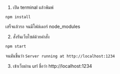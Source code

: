 1. เปิด terminal แล้วพิมพ์
```
npm install
```
เสร็จแล้วรอ จนมีโฟล์เดอร์ node_modules

2. สั่งรันเว็บไซต์ด้วยคำสั่ง
```
npm start
```
จนมันขึ้นว่า
`Server running at http://localhost:1234`

3. เข้าเว็บผ่าน url ชื่อว่า http://localhost:1234